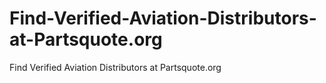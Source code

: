 # Find-Verified-Aviation-Distributors-at-Partsquote.org
Find Verified Aviation Distributors at Partsquote.org
